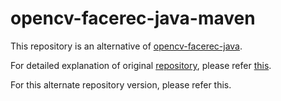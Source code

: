 # opencv-facerec-java-maven

This repository is an alternative of [opencv-facerec-java](https://github.com/manishbansal8843/Opencv-facerec-java.git).

For detailed explanation of original [repository](https://github.com/manishbansal8843/Opencv-facerec-java.git), please refer [this](https://medium.freecodecamp.org/facial-recognition-using-opencv-in-java-92fa40c22f62).

For this alternate repository version, please refer this.
